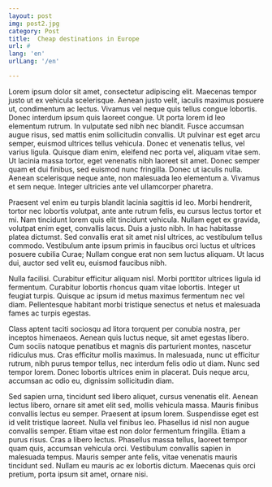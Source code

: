 ```yaml
---
layout: post
img: post2.jpg
category: Post
title:  Cheap destinations in Europe
url: #
lang: 'en'
urlLang: '/en'

---
```




Lorem ipsum dolor sit amet, consectetur adipiscing elit. Maecenas tempor justo ut ex vehicula scelerisque. Aenean justo velit, iaculis maximus posuere ut, condimentum ac lectus. Vivamus vel neque quis tellus congue lobortis. Donec interdum ipsum quis laoreet congue. Ut porta lorem id leo elementum rutrum. In vulputate sed nibh nec blandit. Fusce accumsan augue risus, sed mattis enim sollicitudin convallis. Ut pulvinar est eget arcu semper, euismod ultrices tellus vehicula. Donec et venenatis tellus, vel varius ligula. Quisque diam enim, eleifend nec porta vel, aliquam vitae sem. Ut lacinia massa tortor, eget venenatis nibh laoreet sit amet. Donec semper quam et dui finibus, sed euismod nunc fringilla. Donec ut iaculis nulla. Aenean scelerisque neque ante, non malesuada leo elementum a. Vivamus et sem neque. Integer ultricies ante vel ullamcorper pharetra.

Praesent vel enim eu turpis blandit lacinia sagittis id leo. Morbi hendrerit, tortor nec lobortis volutpat, ante ante rutrum felis, eu cursus lectus tortor et mi. Nam tincidunt lorem quis elit tincidunt vehicula. Nullam eget ex gravida, volutpat enim eget, convallis lacus. Duis a justo nibh. In hac habitasse platea dictumst. Sed convallis erat sit amet nisl ultrices, ac vestibulum tellus commodo. Vestibulum ante ipsum primis in faucibus orci luctus et ultrices posuere cubilia Curae; Nullam congue erat non sem luctus aliquam. Ut lacus dui, auctor sed velit eu, euismod faucibus nibh.

Nulla facilisi. Curabitur efficitur aliquam nisl. Morbi porttitor ultrices ligula id fermentum. Curabitur lobortis rhoncus quam vitae lobortis. Integer ut feugiat turpis. Quisque ac ipsum id metus maximus fermentum nec vel diam. Pellentesque habitant morbi tristique senectus et netus et malesuada fames ac turpis egestas.

Class aptent taciti sociosqu ad litora torquent per conubia nostra, per inceptos himenaeos. Aenean quis luctus neque, sit amet egestas libero. Cum sociis natoque penatibus et magnis dis parturient montes, nascetur ridiculus mus. Cras efficitur mollis maximus. In malesuada, nunc ut efficitur rutrum, nibh purus tempor tellus, nec interdum felis odio ut diam. Nunc sed tempor lorem. Donec lobortis ultrices enim in placerat. Duis neque arcu, accumsan ac odio eu, dignissim sollicitudin diam.

Sed sapien urna, tincidunt sed libero aliquet, cursus venenatis elit. Aenean lectus libero, ornare sit amet elit sed, mollis vehicula massa. Mauris finibus convallis lectus eu semper. Praesent at ipsum lorem. Suspendisse eget est id velit tristique laoreet. Nulla vel finibus leo. Phasellus id nisl non augue convallis semper. Etiam vitae est non dolor fermentum fringilla. Etiam a purus risus. Cras a libero lectus. Phasellus massa tellus, laoreet tempor quam quis, accumsan vehicula orci. Vestibulum convallis sapien in malesuada tempus. Mauris semper ante felis, vitae venenatis mauris tincidunt sed. Nullam eu mauris ac ex lobortis dictum. Maecenas quis orci pretium, porta ipsum sit amet, ornare nisi. 
